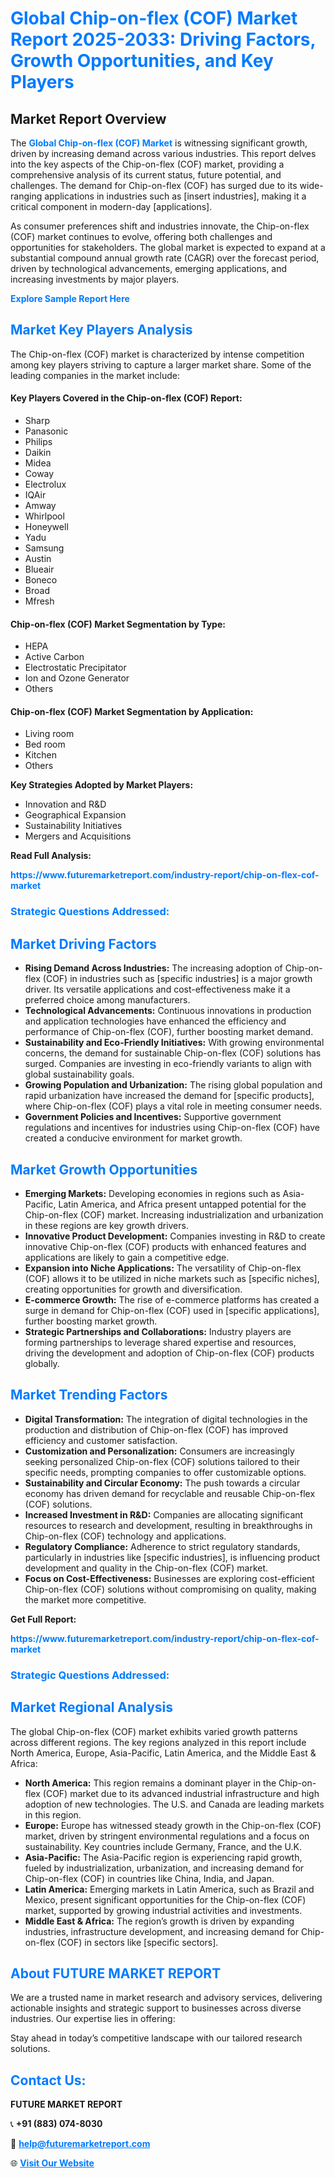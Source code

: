 <h1 style="color: #007BFF;">Global Chip-on-flex (COF) Market Report 2025-2033: Driving Factors, Growth Opportunities, and Key Players</h1>

<section id="overview">
<h2>Market Report Overview</h2>
<p>The <a href="https://www.futuremarketreport.com/industry-report/chip-on-flex-cof-market" style="color: #007BFF; text-decoration: none;"><strong>Global Chip-on-flex (COF) Market</strong></a> is witnessing significant growth, driven by increasing demand across various industries. This report delves into the key aspects of the Chip-on-flex (COF) market, providing a comprehensive analysis of its current status, future potential, and challenges. The demand for Chip-on-flex (COF) has surged due to its wide-ranging applications in industries such as [insert industries], making it a critical component in modern-day [applications].</p>
<p>As consumer preferences shift and industries innovate, the Chip-on-flex (COF) market continues to evolve, offering both challenges and opportunities for stakeholders. The global market is expected to expand at a substantial compound annual growth rate (CAGR) over the forecast period, driven by technological advancements, emerging applications, and increasing investments by major players.</p>
</section>

<section id="overview">
<p><a href="https://www.futuremarketreport.com/request-sample/reportId=32156" style="color: #007BFF; text-decoration: none;"><strong>Explore Sample Report Here</strong></a></p>
</section>

<section id="key-players">
<h2 style="color: #007BFF;">Market Key Players Analysis</h2>
<p>The Chip-on-flex (COF) market is characterized by intense competition among key players striving to capture a larger market share. Some of the leading companies in the market include:</p>
<h4>Key Players Covered in the Chip-on-flex (COF) Report:</h4>
<ul><li>Sharp</li><li>Panasonic</li><li>Philips</li><li>Daikin</li><li>Midea</li><li>Coway</li><li>Electrolux</li><li>IQAir</li><li>Amway</li><li>Whirlpool</li><li>Honeywell</li><li>Yadu</li><li>Samsung</li><li>Austin</li><li>Blueair</li><li>Boneco</li><li>Broad</li><li>Mfresh</li></ul>
<h4>Chip-on-flex (COF) Market Segmentation by Type:</h4>
<ul><li>HEPA</li><li>Active Carbon</li><li>Electrostatic Precipitator</li><li>Ion and Ozone Generator</li><li>Others</li></ul>

<h4>Chip-on-flex (COF) Market Segmentation by Application:</h4>
<ul><li>Living room</li><li>Bed room</li><li>Kitchen</li><li>Others</li></ul>
<p><strong>Key Strategies Adopted by Market Players:</strong></p>
<ul>
<li>Innovation and R&D</li>
<li>Geographical Expansion</li>
<li>Sustainability Initiatives</li>
<li>Mergers and Acquisitions</li>
</ul>
</section>

<section>
<p><strong>Read Full Analysis: </strong></p><a href="https://www.futuremarketreport.com/industry-report/chip-on-flex-cof-market" style="color: #007BFF; text-decoration: none;"><strong>https://www.futuremarketreport.com/industry-report/chip-on-flex-cof-market</strong></a>
<h3 style="color: #007BFF;">Strategic Questions Addressed:</h3>
</section>

<section id="driving-factors">
<h2 style="color: #007BFF;">Market Driving Factors</h2>
<ul>
<li><strong>Rising Demand Across Industries:</strong> The increasing adoption of Chip-on-flex (COF) in industries such as [specific industries] is a major growth driver. Its versatile applications and cost-effectiveness make it a preferred choice among manufacturers.</li>
<li><strong>Technological Advancements:</strong> Continuous innovations in production and application technologies have enhanced the efficiency and performance of Chip-on-flex (COF), further boosting market demand.</li>
<li><strong>Sustainability and Eco-Friendly Initiatives:</strong> With growing environmental concerns, the demand for sustainable Chip-on-flex (COF) solutions has surged. Companies are investing in eco-friendly variants to align with global sustainability goals.</li>
<li><strong>Growing Population and Urbanization:</strong> The rising global population and rapid urbanization have increased the demand for [specific products], where Chip-on-flex (COF) plays a vital role in meeting consumer needs.</li>
<li><strong>Government Policies and Incentives:</strong> Supportive government regulations and incentives for industries using Chip-on-flex (COF) have created a conducive environment for market growth.</li>
</ul>
</section>

<section id="growth-opportunities">
<h2 style="color: #007BFF;">Market Growth Opportunities</h2>
<ul>
<li><strong>Emerging Markets:</strong> Developing economies in regions such as Asia-Pacific, Latin America, and Africa present untapped potential for the Chip-on-flex (COF) market. Increasing industrialization and urbanization in these regions are key growth drivers.</li>
<li><strong>Innovative Product Development:</strong> Companies investing in R&D to create innovative Chip-on-flex (COF) products with enhanced features and applications are likely to gain a competitive edge.</li>
<li><strong>Expansion into Niche Applications:</strong> The versatility of Chip-on-flex (COF) allows it to be utilized in niche markets such as [specific niches], creating opportunities for growth and diversification.</li>
<li><strong>E-commerce Growth:</strong> The rise of e-commerce platforms has created a surge in demand for Chip-on-flex (COF) used in [specific applications], further boosting market growth.</li>
<li><strong>Strategic Partnerships and Collaborations:</strong> Industry players are forming partnerships to leverage shared expertise and resources, driving the development and adoption of Chip-on-flex (COF) products globally.</li>
</ul>
</section>

<section id="trending-factors">
<h2 style="color: #007BFF;">Market Trending Factors</h2>
<ul>
<li><strong>Digital Transformation:</strong> The integration of digital technologies in the production and distribution of Chip-on-flex (COF) has improved efficiency and customer satisfaction.</li>
<li><strong>Customization and Personalization:</strong> Consumers are increasingly seeking personalized Chip-on-flex (COF) solutions tailored to their specific needs, prompting companies to offer customizable options.</li>
<li><strong>Sustainability and Circular Economy:</strong> The push towards a circular economy has driven demand for recyclable and reusable Chip-on-flex (COF) solutions.</li>
<li><strong>Increased Investment in R&D:</strong> Companies are allocating significant resources to research and development, resulting in breakthroughs in Chip-on-flex (COF) technology and applications.</li>
<li><strong>Regulatory Compliance:</strong> Adherence to strict regulatory standards, particularly in industries like [specific industries], is influencing product development and quality in the Chip-on-flex (COF) market.</li>
<li><strong>Focus on Cost-Effectiveness:</strong> Businesses are exploring cost-efficient Chip-on-flex (COF) solutions without compromising on quality, making the market more competitive.</li>
</ul>
</section>

<section>
<p><strong>Get Full Report: </strong></p><a href="https://www.futuremarketreport.com/industry-report/chip-on-flex-cof-market" style="color: #007BFF; text-decoration: none;"><strong>https://www.futuremarketreport.com/industry-report/chip-on-flex-cof-market</strong></a>
<h3 style="color: #007BFF;">Strategic Questions Addressed:</h3>
</section>


<section id="regional-analysis">
<h2 style="color: #007BFF;">Market Regional Analysis</h2>
<p>The global Chip-on-flex (COF) market exhibits varied growth patterns across different regions. The key regions analyzed in this report include North America, Europe, Asia-Pacific, Latin America, and the Middle East & Africa:</p>
<ul>
<li><strong>North America:</strong> This region remains a dominant player in the Chip-on-flex (COF) market due to its advanced industrial infrastructure and high adoption of new technologies. The U.S. and Canada are leading markets in this region.</li>
<li><strong>Europe:</strong> Europe has witnessed steady growth in the Chip-on-flex (COF) market, driven by stringent environmental regulations and a focus on sustainability. Key countries include Germany, France, and the U.K.</li>
<li><strong>Asia-Pacific:</strong> The Asia-Pacific region is experiencing rapid growth, fueled by industrialization, urbanization, and increasing demand for Chip-on-flex (COF) in countries like China, India, and Japan.</li>
<li><strong>Latin America:</strong> Emerging markets in Latin America, such as Brazil and Mexico, present significant opportunities for the Chip-on-flex (COF) market, supported by growing industrial activities and investments.</li>
<li><strong>Middle East & Africa:</strong> The region’s growth is driven by expanding industries, infrastructure development, and increasing demand for Chip-on-flex (COF) in sectors like [specific sectors].</li>
</ul>
</section>

<footer>
<h2 style="color: #007BFF;">About FUTURE MARKET REPORT</h2>
<p>We are a trusted name in market research and advisory services, delivering actionable insights and strategic support to businesses across diverse industries. Our expertise lies in offering:</p>

<p>Stay ahead in today’s competitive landscape with our tailored research solutions.</p>

<h2 style="color: #007BFF;">Contact Us:</h2>
<p><strong>FUTURE MARKET REPORT</strong></p>
<p>📞 <strong>+91 (883) 074-8030</strong></p>
<p>📧 <strong><a href="mailto:help@futuremarketreport.com" style="color: #007BFF;">help@futuremarketreport.com</a></strong></p>
<p>🌐 <strong><a href="https://www.futuremarketreport.com/" style="color: #007BFF;">Visit Our Website</a></strong></p>
</footer>